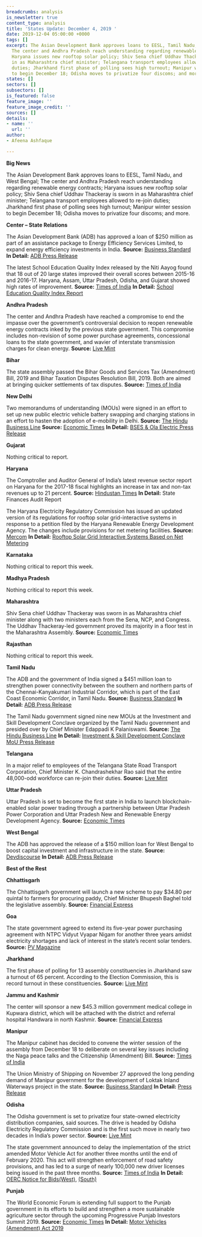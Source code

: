 ```yaml
---
breadcrumbs: analysis
is_newsletter: true
content_type: analysis
title: 'States Update: December 4, 2019 '
date: 2019-12-04 05:00:00 +0000
tags: []
excerpt: The Asian Development Bank approves loans to EESL, Tamil Nadu, and West Bengal;
  The center and Andhra Pradesh reach understanding regarding renewable energy contracts;
  Haryana issues new rooftop solar policy; Shiv Sena chief Uddhav Thackeray is sworn
  in as Maharashtra chief minister; Telangana transport employees allowed to re-join
  duties; Jharkhand first phase of polling sees high turnout; Manipur winter session
  to begin December 18; Odisha moves to privatize four discoms; and more.
states: []
sectors: []
subsectors: []
is_featured: false
feature_image: ''
feature_image_credit: ''
sources: []
details:
- name: ''
  url: ''
author:
- Afeena Ashfaque

---
```

**Big News**

The Asian Development Bank approves loans to EESL, Tamil Nadu, and West Bengal; The center and Andhra Pradesh reach understanding regarding renewable energy contracts; Haryana issues new rooftop solar policy; Shiv Sena chief Uddhav Thackeray is sworn in as Maharashtra chief minister; Telangana transport employees allowed to re-join duties; Jharkhand first phase of polling sees high turnout; Manipur winter session to begin December 18; Odisha moves to privatize four discoms; and more.

**Center – State Relations**

The Asian Development Bank (ADB) has approved a loan of $250 million as part of an assistance package to Energy Efficiency Services Limited, to expand energy efficiency investments in India. **Source:** [Business Standard](https://www.business-standard.com/article/news-cm/adb-provides-us-250-million-to-expand-energy-efficiency-investments-in-india-119112800420_1.html) **In Detail:** [ADB Press Release](https://www.adb.org/news/adb-provides-250-million-expand-energy-efficiency-investments-india)

The latest School Education Quality Index released by the Niti Aayog found that 18 out of 20 large states improved their overall scores between 2015-16 and 2016-17. Haryana, Assam, Uttar Pradesh, Odisha, and Gujarat showed high rates of improvement. **Source:** [Times of India](https://timesofindia.indiatimes.com/city/ahmedabad/school-education-quality-index-gujarat-jumps-two-spots/articleshowprint/72284769.cms) **In Detail:** [School Education Quality Index Report](https://niti.gov.in/sites/default/files/2019-09/seqi_document.pdf)

**Andhra Pradesh**

The center and Andhra Pradesh have reached a compromise to end the impasse over the government’s controversial decision to reopen renewable energy contracts inked by the previous state government. This compromise includes non-revision of some power purchase agreements, concessional loans to the state government, and wavier of interstate transmission charges for clean energy. **Source:** [Live Mint](https://www.livemint.com/news/india/centre-andhra-reach-a-compromise-on-green-contracts-11574966773995.html)

**Bihar**

The state assembly passed the Bihar Goods and Services Tax (Amendment) Bill, 2019 and Bihar Taxation Disputes Resolution Bill, 2019. Both are aimed at bringing quicker settlements of tax disputes. **Source:** [Times of India](https://timesofindia.indiatimes.com/city/patna/two-bills-passed-in-bihar-assembly-amid-ruckus-over-nrc/articleshowprint/72248098.cms)

**New Delhi**

Two memorandums of understanding (MOUs) were signed in an effort to set up new public electric vehicle battery swapping and charging stations in an effort to hasten the adoption of e-mobility in Delhi. **Source:** [The Hindu Business Line](https://www.thehindubusinessline.com/news/national/eesl-south-delhi-municipal-corporation-sign-mou-to-install-75-charging-stations/article30097600.ece) **Source:** [Economic Times](https://economictimes.indiatimes.com/small-biz/startups/newsbuzz/bses-delhi-discoms-ola-electric-to-set-up-battery-swap-stations/articleshow/72223708.cms) **In Detail:** [BSES & Ola Electric Press Release](https://www.bsesdelhi.com/documents/73527/1190198003/Press_Release_Ola_Nov_25.pdf)

**Gujarat**

Nothing critical to report.

**Haryana**

The Comptroller and Auditor General of India’s latest revenue sector report on Haryana for the 2017-18 fiscal highlights an increase in tax and non-tax revenues up to 21 percent. **Source:** [Hindustan Times](https://www.hindustantimes.com/chandigarh/haryana-registered-up-to-21-tax-revenue-growth-from-2013-18/story-IRjOA17KsVDC2SeOwqqzrI.html) **In Detail:** State Finances Audit Report

The Haryana Electricity Regulatory Commission has issued an updated version of its regulations for rooftop solar grid-interactive systems in response to a petition filed by the Haryana Renewable Energy Development Agency. The changes include provisions for net metering facilities. **Source:** [Mercom](https://mercomindia.com/haryana-discoms-allow-net-metering-cap-rooftop-solar/) **In Detail:** [Rooftop Solar Grid Interactive Systems Based on Net Metering](https://herc.gov.in/writereaddata/pdf/r20191025.pdf)

**Karnataka**

Nothing critical to report this week.

**Madhya Pradesh**

Nothing critical to report this week.

**Maharashtra**

Shiv Sena chief Uddhav Thackeray was sworn in as Maharashtra chief minister along with two ministers each from the Sena, NCP, and Congress. The Uddhav Thackeray-led government proved its majority in a floor test in the Maharashtra Assembly. **Source:** [Economic Times](https://economictimes.indiatimes.com/news/politics-and-nation/maharashtra-floor-test-uddhav-proves-majority-bjp-members-stage-walk-out/articleshow/72306021.cms)

**Rajasthan**

Nothing critical to report this week.

**Tamil Nadu**

The ADB and the government of India signed a $451 million loan to strengthen power connectivity between the southern and northern parts of the Chennai-Kanyakumari Industrial Corridor, which is part of the East Coast Economic Corridor, in Tamil Nadu. **Source:** [Business Standard](https://www.business-standard.com/article/news-cm/adb-india-sign-451-million-loan-to-strengthen-power-connectivity-in-tamil-nadu-119112900169_1.html) **In Detail:** [ADB Press Release](https://www.adb.org/news/adb-provides-451-million-strengthen-power-connectivity-tamil-nadu)

The Tamil Nadu government signed nine new MOUs at the Investment and Skill Development Conclave organized by the Tamil Nadu government and presided over by Chief Minister Edappadi K Palaniswami. **Source:** [The Hindu Business Line](https://www.thehindubusinessline.com/news/national/tamil-nadu-signs-mous-worth-5000-crore/article30125115.ece) **In Detail:** [Investment & Skill Development Conclave MoU Press Release](https://cms.tn.gov.in/sites/default/files/press_release/pr301119_856.pdf)

**Telangana**

In a major relief to employees of the Telangana State Road Transport Corporation, Chief Minister K. Chandrashekhar Rao said that the entire 48,000-odd workforce can re-join their duties. **Source:** [Live Mint](https://www.livemint.com/news/india/telangana-kcr-takes-back-48-000-odd-tsrtc-employees-11574956351118.html)

**Uttar Pradesh**

Uttar Pradesh is set to become the first state in India to launch blockchain-enabled solar power trading through a partnership between Uttar Pradesh Power Corporation and Uttar Pradesh New and Renewable Energy Development Agency. **Source:** [Economic Times](https://energy.economictimes.indiatimes.com/news/renewable/uttar-pradesh-to-become-first-state-to-launch-blockchain-enabled-solar-power-trading/72291409)

**West Bengal**

The ADB has approved the release of a $150 million loan for West Bengal to boost capital investment and infrastructure in the state. **Source:** [Devdiscourse](https://www.devdiscourse.com/article/business/759367-west-bengal-to-receive-second-tranche-of-adbs-policy-based-program-loan) **In Detail:** [ADB Press Release](https://www.adb.org/news/adb-releases-second-150-million-loan-budgetary-support-west-bengal)

**Best of the Rest**

**Chhattisgarh**

The Chhattisgarh government will launch a new scheme to pay $34.80 per quintal to farmers for procuring paddy, Chief Minister Bhupesh Baghel told the legislative assembly. **Source:** [Financial Express](https://www.financialexpress.com/economy/chhattisgarh-government-to-launch-new-rs-2500-per-quintal-scheme-for-paddy/1776491/)

**Goa**

The state government agreed to extend its five-year power purchasing agreement with NTPC Vidyut Vyapar Nigam for another three years amidst electricity shortages and lack of interest in the state’s recent solar tenders. **Source:** [PV Magazine](https://www.pv-magazine.com/2019/11/29/goa-to-extend-solar-ppa-with-ntpc-by-3-more-years/)

**Jharkhand**

The first phase of polling for 13 assembly constituencies in Jharkhand saw a turnout of 65 percent. According to the Election Commission, this is record turnout in these constituencies. **Source:** [Live Mint](https://www.livemint.com/news/india/jharkhand-sees-64-66-polling-in-first-phase-11575124007474.html)

**Jammu and Kashmir**

The center will sponsor a new $45.3 million government medical college in Kupwara district, which will be attached with the district and referral hospital Handwara in north Kashmir. **Source:** [Financial Express](https://www.financialexpress.com/education-2/jammu-and-kashmir-centre-sanctions-rs-325-crore-for-medical-college-for-handwara/1781115/)

**Manipur**

The Manipur cabinet has decided to convene the winter session of the assembly from December 18 to deliberate on several key issues including the Naga peace talks and the Citizenship (Amendment) Bill. **Source:** [Times of India](https://timesofindia.indiatimes.com/city/imphal/manipur-assembly-session-from-december-18/articleshow/72316374.cms)

The Union Ministry of Shipping on November 27 approved the long pending demand of Manipur government for the development of Loktak Inland Waterways project in the state. **Source:** [Business Standard](https://www.business-standard.com/article/news-ani/centre-approves-loktak-inland-waterways-project-in-manipur-119112800002_1.html) **In Detail:** [Press Release](https://www.business-standard.com/article/news-ani/centre-approves-loktak-inland-waterways-project-in-manipur-119112800002_1.html)

**Odisha**

The Odisha government is set to privatize four state-owned electricity distribution companies, said sources. The drive is headed by Odisha Electricity Regulatory Commission and is the first such move in nearly two decades in India’s power sector. **Source:** [Live Mint](https://www.livemint.com/industry/energy/odisha-government-to-privatize-four-state-owned-power-distribution-firms-11574879252138.html)

The state government announced to delay the implementation of the strict amended Motor Vehicle Act for another three months until the end of February 2020. This act will strengthen enforcement of road safety provisions, and has led to a surge of nearly 100,000 new driver licenses being issued in the past three months. **Source:** [Times of India](https://timesofindia.indiatimes.com/city/bhubaneswar/odisha-govt-relaxes-enforcement-of-new-traffic-rules-for-three-more-months/articleshowprint/72279501.cms) **In Detail:** [OERC Notice for Bids(West)](http://www.orierc.org/OERC%20-%20NIB%20-%20WESCO.pdf), [(South)](http://www.orierc.org/OERC%20-%20NIB%20-%20SOUTHCO.pdf)

**Punjab**

The World Economic Forum is extending full support to the Punjab government in its efforts to build and strengthen a more sustainable agriculture sector through the upcoming Progressive Punjab Investors Summit 2019. **Source:** [Economic Times](https://economictimes.indiatimes.com/news/economy/agriculture/punjab-to-woo-global-agri-players-for-sustainable-clean-agri-practices/articleshow/72321529.cms) **In Detail:** [Motor Vehicles (Amendment) Act 2019](https://odishapolice.gov.in/sites/default/files/PDF/The%20Motor%20Vehicles%20%28Amendment%29%20Act%2c%202019_1.pdf)
